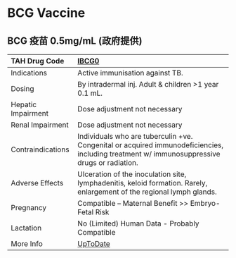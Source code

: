 # BCG Vaccine

## BCG 疫苗 0.5mg/mL (政府提供)

| TAH Drug Code      | [IBCG0](https://www.tahsda.org.tw/drugs/hissearch.php?drug_code=IBCG0)                                                                      |
|:-------------------|:--------------------------------------------------------------------------------------------------------------------------------------------|
| Indications        | Active immunisation against TB.                                                                                                             |
| Dosing             | By intradermal inj. Adult & children >1 year 0.1 mL.                                                                                        |
| Hepatic Impairment | Dose adjustment not necessary                                                                                                               |
| Renal Impairment   | Dose adjustment not necessary                                                                                                               |
| Contraindications  | Individuals who are tuberculin +ve. Congenital or acquired immunodeficiencies, including treatment w/ immunosuppressive drugs or radiation. |
| Adverse Effects    | Ulceration of the inoculation site, lymphadenitis, keloid formation. Rarely, enlargement of the regional lymph glands.                      |
| Pregnancy          | Compatible – Maternal Benefit >> Embryo-Fetal Risk                                                                                          |
| Lactation          | No (Limited) Human Data - Probably Compatible                                                                                               |
| More Info          | [UpToDate](https://www.uptodate.com/contents/bcg-vaccine-drug-information)                                                                  |

